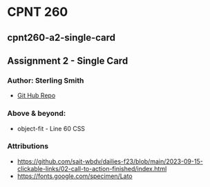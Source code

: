 # CPNT 260
## cpnt260-a2-single-card
## Assignment 2 - Single Card

### Author: Sterling Smith
- [Git Hub Repo](https://abstractster.github.io/cpnt260-a2-single-card/)

### Above & beyond: 
- object-fit - Line 60 CSS

### Attributions
- https://github.com/sait-wbdv/dailies-f23/blob/main/2023-09-15-clickable-links/02-call-to-action-finished/index.html
- https://fonts.google.com/specimen/Lato

